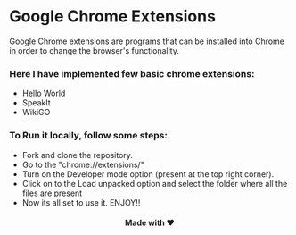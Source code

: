 # Google Chrome Extensions
<p> Google Chrome extensions are programs that can be installed into Chrome in order to change the browser's functionality.  </p>
<h3> Here I have implemented few basic chrome extensions:</h3>
  <ul>
    <li>Hello World</li>
    <li>SpeakIt</li>
    <li>WikiGO</li>
  </ul>
<h3> To Run it locally, follow some steps: </h3>
<ul>
<li>Fork and clone the repository.</li>
<li>Go to the "chrome://extensions/"</li>
<li>Turn on the Developer mode option (present at the top right corner).</li>
<li>Click on to the Load unpacked option and select the folder where all the files are present </li>
<li>Now its all set to use it. ENJOY!!</li>
</ul> 
<h4 style="text-align:center"> Made with ❤ <h4>
